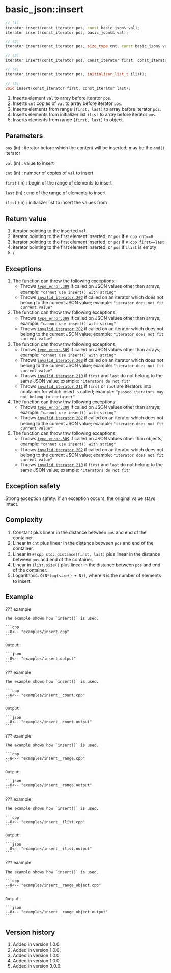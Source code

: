 # basic_json::insert

```cpp
// (1)
iterator insert(const_iterator pos, const basic_json& val);
iterator insert(const_iterator pos, basic_json&& val);

// (2)
iterator insert(const_iterator pos, size_type cnt, const basic_json& val);

// (3)
iterator insert(const_iterator pos, const_iterator first, const_iterator last);

// (4)
iterator insert(const_iterator pos, initializer_list_t ilist);

// (5)
void insert(const_iterator first, const_iterator last);
```

1. Inserts element `val` to array before iterator `pos`.
2. Inserts `cnt` copies of `val` to array before iterator `pos`.
3. Inserts elements from range `[first, last)` to array before iterator `pos`.
4. Inserts elements from initializer list `ilist` to array before iterator `pos`.
5. Inserts elements from range `[first, last)` to object.

## Parameters

`pos` (in)
:   iterator before which the content will be inserted; may be the `end()` iterator

`val` (in)
:   value to insert

`cnt` (in)
:   number of copies of `val` to insert

`first` (in)
:   begin of the range of elements to insert

`last` (in)
:   end of the range of elements to insert

`ilist` (in)
:   initializer list to insert the values from
    
## Return value

1. iterator pointing to the inserted `val`.
2. iterator pointing to the first element inserted, or `pos` if `#!cpp cnt==0`
3. iterator pointing to the first element inserted, or `pos` if `#!cpp first==last`
4. iterator pointing to the first element inserted, or `pos` if `ilist` is empty
5. /

## Exceptions

1. The function can throw the following exceptions:
    - Throws [`type_error.309`](../../home/exceptions.md#jsonexceptiontype_error309) if called on JSON values other than
      arrays; example: `"cannot use insert() with string"`
    - Throws [`invalid_iterator.202`](../../home/exceptions.md#jsonexceptioninvalid_iterator202) if called on an
      iterator which does not belong to the current JSON value; example: `"iterator does not fit current value"`
2. The function can throw thw following exceptions:
    - Throws [`type_error.309`](../../home/exceptions.md#jsonexceptiontype_error309) if called on JSON values other than
      arrays; example: `"cannot use insert() with string"`
    - Throws [`invalid_iterator.202`](../../home/exceptions.md#jsonexceptioninvalid_iterator202) if called on an
      iterator which does not belong to the current JSON value; example: `"iterator does not fit current value"`
3. The function can throw thw following exceptions:
    - Throws [`type_error.309`](../../home/exceptions.md#jsonexceptiontype_error309) if called on JSON values other than
      arrays; example: `"cannot use insert() with string"`
    - Throws [`invalid_iterator.202`](../../home/exceptions.md#jsonexceptioninvalid_iterator202) if called on an
      iterator which does not belong to the current JSON value; example: `"iterator does not fit current value"`
    - Throws [`invalid_iterator.210`](../../home/exceptions.md#jsonexceptioninvalid_iterator210) if `first` and `last`
      do not belong to the same JSON value; example: `"iterators do not fit"`
    - Throws [`invalid_iterator.211`](../../home/exceptions.md#jsonexceptioninvalid_iterator211) if `first` or `last`
      are iterators into container for which insert is called; example: `"passed iterators may not belong to container"`
4. The function can throw thw following exceptions:
    - Throws [`type_error.309`](../../home/exceptions.md#jsonexceptiontype_error309) if called on JSON values other than
      arrays; example: `"cannot use insert() with string"`
    - Throws [`invalid_iterator.202`](../../home/exceptions.md#jsonexceptioninvalid_iterator202) if called on an
      iterator which does not belong to the current JSON value; example: `"iterator does not fit current value"`
5. The function can throw thw following exceptions:
    - Throws [`type_error.309`](../../home/exceptions.md#jsonexceptiontype_error309) if called on JSON values other than
      objects; example: `"cannot use insert() with string"`
    - Throws [`invalid_iterator.202`](../../home/exceptions.md#jsonexceptioninvalid_iterator202) if called on an
      iterator which does not belong to the current JSON value; example: `"iterator does not fit current value"`
    - Throws [`invalid_iterator.210`](../../home/exceptions.md#jsonexceptioninvalid_iterator210) if `first` and `last`
      do not belong to the same JSON value; example: `"iterators do not fit"`

## Exception safety

Strong exception safety: if an exception occurs, the original value stays intact.

## Complexity

1. Constant plus linear in the distance between `pos` and end of the container.
2. Linear in `cnt` plus linear in the distance between `pos` and end of the container.
3. Linear in `#!cpp std::distance(first, last)` plus linear in the distance between `pos` and end of the container.
4. Linear in `ilist.size()` plus linear in the distance between `pos` and end of the container.
5. Logarithmic: `O(N*log(size() + N))`, where `N` is the number of elements to insert.

## Example

??? example

    The example shows how `insert()` is used.
    
    ```cpp
    --8<-- "examples/insert.cpp"
    ```
    
    Output:
    
    ```json
    --8<-- "examples/insert.output"
    ```

??? example

    The example shows how `insert()` is used.
    
    ```cpp
    --8<-- "examples/insert__count.cpp"
    ```
    
    Output:
    
    ```json
    --8<-- "examples/insert__count.output"
    ```

??? example

    The example shows how `insert()` is used.
    
    ```cpp
    --8<-- "examples/insert__range.cpp"
    ```
    
    Output:
    
    ```json
    --8<-- "examples/insert__range.output"
    ```

??? example

    The example shows how `insert()` is used.
    
    ```cpp
    --8<-- "examples/insert__ilist.cpp"
    ```
    
    Output:
    
    ```json
    --8<-- "examples/insert__ilist.output"
    ```

??? example

    The example shows how `insert()` is used.
    
    ```cpp
    --8<-- "examples/insert__range_object.cpp"
    ```
    
    Output:
    
    ```json
    --8<-- "examples/insert__range_object.output"
    ```

## Version history

1. Added in version 1.0.0.
2. Added in version 1.0.0.
3. Added in version 1.0.0.
4. Added in version 1.0.0.
5. Added in version 3.0.0.
